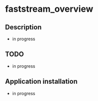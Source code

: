 # faststream_overview

## Description

- in progress

## TODO

- in progress

## Application installation

- in progress
